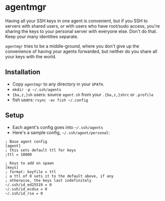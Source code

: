 # agentmgr

Having all your SSH keys in one agent is convenient, but if you SSH to servers
with shared users, or with users who have root/sudo access, you're sharing
the keys to your personal server with everyone else. Don't do that.
Keep your many identities separate.

`agentmgr` tries to be a middle-ground, where you don't give up the convenience
of having your agents forwarded, but neither do you share all your keys with the
world.

## Installation

* Copy `agentmgr` to any directory in your `$PATH`.
* `mkdir -p ~/.ssh/agents`
* `{ba,z,}sh` users: source `agent.sh` from your `.{ba,z,}shrc` or `.profile`
* fish users: `rsync -av fish ~/.config`

## Setup

* Each agent's config goes into `~/.ssh/agents`
* Here's a sample config, `~/.ssh/agent/personal`:
```
; Base agent config
[agent]
; this sets default ttl for keys
;ttl = 10800

; Keys to add on spawn
[keys]
; format: keyfile = ttl
; a ttl of 0 sets it to the default above, if any
; otherwise, the keys last indefinitely
~/.ssh/id_ed25519 = 0
~/.ssh/id_ecdsa = 0
~/.ssh/id_rsa = 0
```
